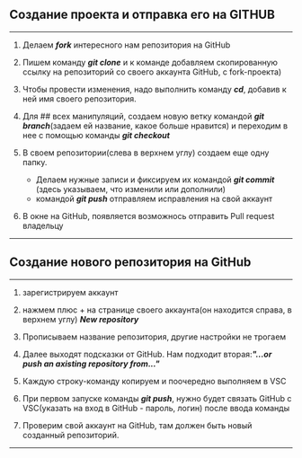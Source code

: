  ## Создание проекта и отправка его на GITHUB
 ---
1. Делаем ***fork***  интересного нам репозитория на GitHub

2. Пишем команду ***git clone*** и к команде добавляем скопированную ссылку на репозиторий со своего аккаунта GitHub, с fork-проекта)

3. Чтобы провести изменения, надо выполнить команду ***cd***, добавив к ней имя своего репозитория.

4. Для ## всех манипуляций, создаем новую ветку командой ***git branch***(задаем ей название, какое больше нравится) и переходим в нее с помощью команды ***git checkout***

5. В своем репозитории(слева в верхнем углу) создаем еще одну папку.
    *   Делаем нужные записи и фиксируем их командой ***git commit*** (здесь указываем, что изменили или дополнили)
    *  командой ***git push*** отправляем исправления на свой аккаунт

6. В окне на GitHub, появляется возможнось отправить Pull request владельцу
---
## Создание нового репозитория на GitHub
---
1. зарегистрируем аккаунт

2. нажмем плюс + на странице своего аккаунта(он находится справа, в верхнем углу) ***New repository***

3. Прописываем название репозитория, другие настройки не трогаем

4. Далее выходят подсказки от GitHub.
Нам подходит вторая:***"...or push an axisting repository from..."***

5. Каждую строку-команду копируем и поочередно выполняем в VSC
6. При первом запуске команды ***git push***, нужно будет связать GitHub с VSC(указать на вход в GitHub - пароль, логин) после ввода команды
 7. Проверим свой аккаунт на GitHub, там должен быть новый созданный репозиторий.

 ----
